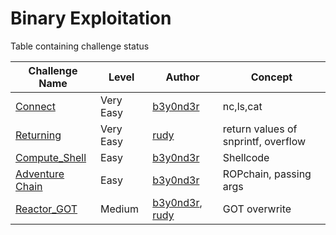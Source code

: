# Binary Exploitation

Table containing challenge status

| Challenge Name           |  Level    | Author                                     | Concept                             |
|--------------------------|-----------|--------------------------------------------|-------------------------------------|    
| [Connect](connect.md)    | Very Easy | [b3y0nd3r](https://twitter.com/GeethnaTk)  | nc,ls,cat                           |
| [Returning](returning.md)| Very Easy | [rudy](https://twitter.com/rudyerudite)    | return values of snprintf, overflow |
| [Compute_Shell](compute_shell.md)        | Easy      | [b3y0nd3r](https://twitter.com/GeethnaTk)  | Shellcode                           |
| [Adventure Chain](adventure_chain.md)      | Easy      | [b3y0nd3r](https://twitter.com/GeethnaTk)  | ROPchain, passing args              |
| [Reactor_GOT](reactor_got.md)| Medium   | [b3y0nd3r](https://twitter.com/GeethnaTk), [rudy](https://twitter.com/rudyerudite) | GOT overwrite |

